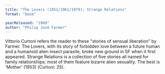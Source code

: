 ```yaml
---
title: "The Lovers (1951/1961/1979); Strange Relations"
format: "book"

yearReleased: "1960"
author: "Philip José Farmer"
---
```

Vittorio Curtoni refers the reader to these "stories of  sensual liberation" by Farmer. The Lovers, with its story of  forbidden love between a future human and a humanoid alien insect parasite,  broke new ground in SF when it first appeared. Strange Relations is a  collection of five stories all named for family relationships; most of them  feature bizarre alien sexuality. The best is 'Mother' (1953) (Curtoni: 25).
 